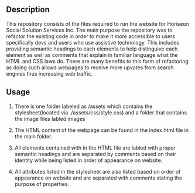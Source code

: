 ## <Marketing-Agency>

## Description
    
 This repository consists of the files required to run the website for Horiseon Social Solution Services Inc.
 The main purpose the repository was to refactor the existing code in order to make it more accessible to users specifically devs and users who use assistive technology.
 This includes providing semantic headings to each elements to help distinguive each element as well as comments that explain in familiar language what the HTML and CSS laws 
 do. There are many benefits to this form of refactoring as doing such allows webpages to receive more upvotes from search engines thus increasing web traffic.
 
## Usage 

  1. There is one folder labeled as /assets which contains the stylesheet(located via ./assets/css/style.css) and a folder that contains the image files labled images

  2. The HTML content of the webpage can be found in the index.html file in the main folder.

  3. All elements contained with in the HTML file are labled with proper semantic headings and are separated by comments based on their identity while being listed in order of 
  appearance on website.

  4. All attributes listed in the stylesheet are also listed based on order of appearance on website and are separated with comments stating the purpose of properties.


